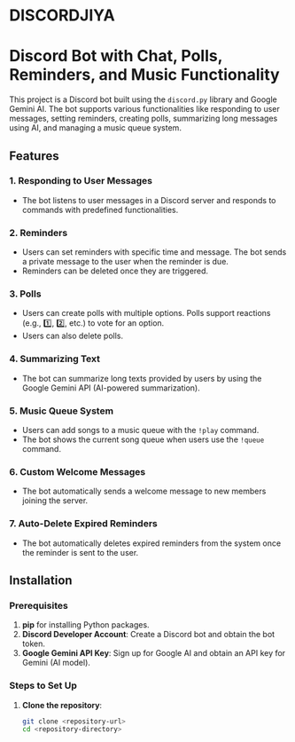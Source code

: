 # DISCORDJIYA
# Discord Bot with Chat, Polls, Reminders, and Music Functionality

This project is a Discord bot built using the `discord.py` library and Google Gemini AI. The bot supports various functionalities like responding to user messages, setting reminders, creating polls, summarizing long messages using AI, and managing a music queue system.

## Features

### 1. **Responding to User Messages**
   - The bot listens to user messages in a Discord server and responds to commands with predefined functionalities.

### 2. **Reminders**
   - Users can set reminders with specific time and message. The bot sends a private message to the user when the reminder is due.
   - Reminders can be deleted once they are triggered.

### 3. **Polls**
   - Users can create polls with multiple options. Polls support reactions (e.g., 1️⃣, 2️⃣, etc.) to vote for an option.
   - Users can also delete polls.

### 4. **Summarizing Text**
   - The bot can summarize long texts provided by users by using the Google Gemini API (AI-powered summarization).

### 5. **Music Queue System**
   - Users can add songs to a music queue with the `!play` command.
   - The bot shows the current song queue when users use the `!queue` command.

### 6. **Custom Welcome Messages**
   - The bot automatically sends a welcome message to new members joining the server.

### 7. **Auto-Delete Expired Reminders**
   - The bot automatically deletes expired reminders from the system once the reminder is sent to the user.

## Installation

### Prerequisites
1. **pip** for installing Python packages.
2. **Discord Developer Account**: Create a Discord bot and obtain the bot token.
3. **Google Gemini API Key**: Sign up for Google AI and obtain an API key for Gemini (AI model).

### Steps to Set Up

1. **Clone the repository**:
   ```bash
   git clone <repository-url>
   cd <repository-directory>
